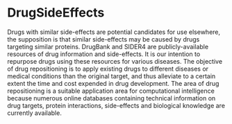 # DrugSideEffects
Drugs with similar side-effects are potential candidates for use elsewhere, the supposition is that similar side-effects may be caused by drugs targeting similar proteins. 
DrugBank and SIDER4 are publicly-available resources of drug information and side-effects. It is our intention to repurpose drugs using these resources for various diseases.
The objective of drug repositioning is to apply existing drugs to different diseases or medical conditions than the original target, and thus alleviate to a certain extent the time and cost expended in drug development. The area of drug repositioning is a suitable application area for computational intelligence because numerous online databases containing technical information on drug targets, protein interactions, side-effects and biological knowledge are currently available. 
